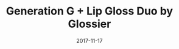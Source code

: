 ---
campaign-uuid: c-1eddeb85-fb09-48d9-ade2-7687e58edcd5
type: Product
category: Gifts
date: 2017-11-17
end-date: 2017-12-21
disable-form: false
is_promoted: true
has_entry_page: false
extra-css: ""

logo-left-title: "Glossier"
logo-left-href: "https://www.glossier.com/products/generation-g-lip-gloss-duo"
logo-left-image: "glossier-logo.jpg"

banner-img: "glossier-main_image.jpg"
hero-header: "glossier_product"
competition-description: "Adaptable color + cushiony shine.
Wear them on their own, or layer together for extra impact. Generation G gives the look of just-blotted lipstick minus the blot, in shades that adapt to you - not the other way around."
hero-subheader: ""

title: "Generation G + Lip Gloss Duo by Glossier"
bg-image-hero: ""
bg-image-first: ""
bg-image-second: ""

section1-content: >
    <p>0</p>
    <p>0</p>
    <p>0</p>

section2-content: >
    <p>0</p>
    <p>0</p>
    <p>0</p>

entry-title: 
terms-confirmation: >
    
entry-content: >
    <p>0</p>
    <p>0</p>

---